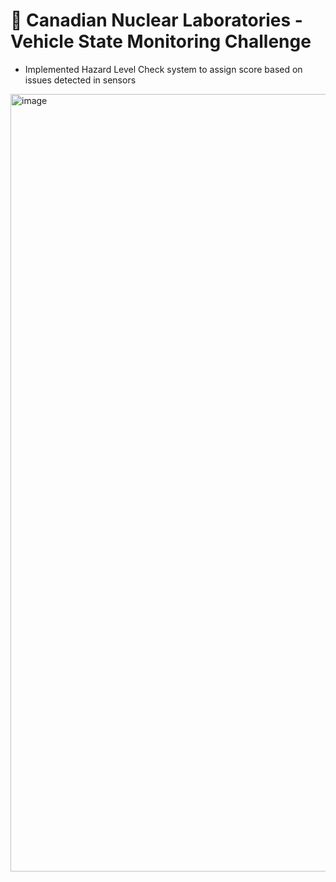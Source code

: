 # 🚛 Canadian Nuclear Laboratories - Vehicle State Monitoring Challenge

- Implemented Hazard Level Check system to assign score based on issues detected in sensors 

 <img width="1882" height="1244" alt="image" src="https://github.com/user-attachments/assets/1b89552a-b46b-4d6c-8ae9-c7834bbda45e" />
